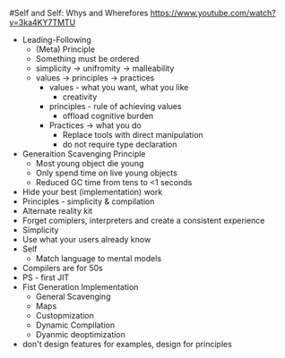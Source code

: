 #Self and Self: Whys and Wherefores
https://www.youtube.com/watch?v=3ka4KY7TMTU

* Leading-Following
	* (Meta) Principle
	* Something must be ordered
	* simplicity -> unifromity -> malleability
	* values -> principles -> practices
		* values - what you want, what you like
			* creativity
		* principles - rule of achieving values
			* offload cognitive burden
		* Practices -> what you do
			* Replace tools with direct manipulation
			* do not require type declaration 
* Generaition Scavenging Principle
	* Most young object die young
	* Only spend time on live young objects
	* Reduced GC time from tens to <1 seconds
* Hide your best (implementation) work
* Principles - simplicity & compilation	 	
* Alternate reality kit
* Forget comiplers, interpreters and create a consistent experience
* Simplicity
* Use what your users already know
* Self
	* Match language to mental models
* Compilers are for 50s
* PS - first JIT
* Fist Generation Implementation
	* General Scavenging
	* Maps
	* Custopmization
	* Dynamic Compilation
	* Dyanmic deoptimization
* don't design features for examples, design for principles
